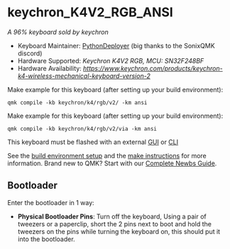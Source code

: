 # keychron_K4V2_RGB_ANSI


*A 96% keyboard sold by keychron*

* Keyboard Maintainer: [PythonDeployer](https://github.com/PythonDeployer) (big thanks to the SonixQMK discord)
* Hardware Supported: *Keychron K4V2 RGB, MCU: SN32F248BF*
* Hardware Availability: *https://www.keychron.com/products/keychron-k4-wireless-mechanical-keyboard-version-2*

Make example for this keyboard (after setting up your build environment):

    qmk compile -kb keychron/k4/rgb/v2/ -km ansi

Make example for this keyboard (after setting up your build environment):

    qmk compile -kb keychron/k4/rgb/v2/via -km ansi

This keyboard must be flashed with an external [GUI](https://github.com/SonixQMK/sonix-flasher) or [CLI](https://github.com/SonixQMK/SonixFlasherC)



See the [build environment setup](https://docs.qmk.fm/#/getting_started_build_tools) and the [make instructions](https://docs.qmk.fm/#/getting_started_make_guide) for more information. Brand new to QMK? Start with our [Complete Newbs Guide](https://docs.qmk.fm/#/newbs).

## Bootloader

Enter the bootloader in 1 way:

* **Physical Bootloader Pins**: Turn off the keyboard, Using a pair of tweezers or a paperclip, short the 2 pins next to boot and hold the tweezers on the pins while turning the keyboard on, this should put it into the bootloader.


